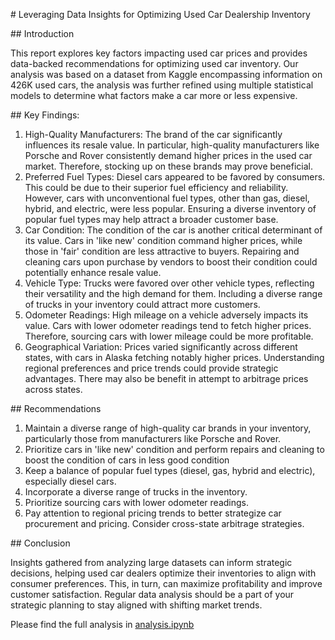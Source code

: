 # Leveraging Data Insights for Optimizing Used Car Dealership Inventory 

## Introduction

This report explores key factors impacting used car prices and provides data-backed recommendations for optimizing used car inventory. Our analysis was based on a dataset from Kaggle encompassing information on 426K used cars, the analysis was further refined using multiple statistical models to determine what factors make a car more or less expensive.

## Key Findings:

1. High-Quality Manufacturers: The brand of the car significantly influences its resale value. In particular, high-quality manufacturers like Porsche and Rover consistently demand higher prices in the used car market. Therefore, stocking up on these brands may prove beneficial.
2. Preferred Fuel Types: Diesel cars appeared to be favored by consumers. This could be due to their superior fuel efficiency and reliability. However, cars with unconventional fuel types, other than gas, diesel, hybrid, and electric, were less popular. Ensuring a diverse inventory of popular fuel types may help attract a broader customer base.
3. Car Condition: The condition of the car is another critical determinant of its value. Cars in 'like new' condition command higher prices, while those in 'fair' condition are less attractive to buyers. Repairing and cleaning cars upon purchase by vendors to boost their condition could potentially enhance resale value.
4. Vehicle Type: Trucks were favored over other vehicle types, reflecting their versatility and the high demand for them. Including a diverse range of trucks in your inventory could attract more customers.
5. Odometer Readings: High mileage on a vehicle adversely impacts its value. Cars with lower odometer readings tend to fetch higher prices. Therefore, sourcing cars with lower mileage could be more profitable.
6. Geographical Variation: Prices varied significantly across different states, with cars in Alaska fetching notably higher prices. Understanding regional preferences and price trends could provide strategic advantages. There may also be benefit in attempt to arbitrage prices across states.

## Recommendations

1. Maintain a diverse range of high-quality car brands in your inventory, particularly those from manufacturers like Porsche and Rover.
2. Prioritize cars in 'like new' condition and perform repairs and cleaning to boost the condition of cars in less good condition
3. Keep a balance of popular fuel types (diesel, gas, hybrid and electric), especially diesel cars.
4. Incorporate a diverse range of trucks in the inventory.
5. Prioritize sourcing cars with lower odometer readings.
6. Pay attention to regional pricing trends to better strategize car procurement and pricing. Consider cross-state arbitrage strategies.

## Conclusion

Insights gathered from analyzing large datasets can inform strategic decisions, helping used car dealers optimize their inventories to align with consumer preferences. This, in turn, can maximize profitability and improve customer satisfaction. Regular data analysis should be a part of your strategic planning to stay aligned with shifting market trends.

Please find the full analysis in [analysis.ipynb](analysis.ipynb)